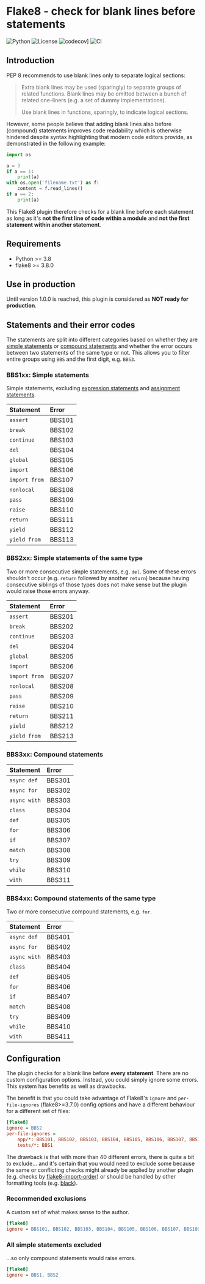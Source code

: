 # Flake8 - check for blank lines before statements

![Python](https://img.shields.io/badge/Python-3.8+-blue?logo=python&logoColor=white)
![License](https://img.shields.io/badge/License-MIT-blue)
![codecov](https://codecov.io/gh/ts-mk/flake8-bbs/branch/initial/graph/badge.svg?token=PI2I083V09)]
![CI](https://github.com/ts-mk/flake8-bbs/actions/workflows/tests.yml/badge.svg)


## Introduction

PEP 8 recommends to use blank lines only to separate logical sections:

> Extra blank lines may be used (sparingly) to separate groups of related functions. Blank lines may be omitted between a bunch of related one-liners (e.g. a set of dummy implementations).
>
> Use blank lines in functions, sparingly, to indicate logical sections.

However, some people believe that adding blank lines also before (compound) statements improves code readability which is otherwise hindered despite syntax highlighting that modern code editors provide, as demonstrated in the following example:

```python
import os

a = 3
if a == 1:
    print(a)
with os.open('filename.txt') as f:
    content = f.read_lines()
if a == 2:
    print(a)
```

This Flake8 plugin therefore checks for a blank line before each statement as long as it's **not the first line of code within a module** and **not the first statement within another statement**.


## Requirements

* Python >= 3.8
* flake8 >= 3.8.0


## Use in production

Until version 1.0.0 is reached, this plugin is considered as **NOT ready for production**.


## Statements and their error codes

The statements are split into different categories based on whether they are [simple statements](https://docs.python.org/3.11/reference/simple_stmts.html) or [compound statements](https://docs.python.org/3.11/reference/compound_stmts.html) and whether the error occurs between two statements of the same type or not. This allows you to filter entire groups using `BBS` and the first digit, e.g. `BBS3`.

### BBS1xx: Simple statements

Simple statements, excluding [expression statements](https://docs.python.org/3.11/reference/simple_stmts.html#expression-statements) and [assignment statements](https://docs.python.org/3.11/reference/simple_stmts.html#assignment-statements).

| Statement     | Error  |
|:--------------|:-------|
| `assert`      | BBS101 |
| `break`       | BBS102 |
| `continue`    | BBS103 |
| `del`         | BBS104 |
| `global`      | BBS105 |
| `import`      | BBS106 |
| `import from` | BBS107 |
| `nonlocal`    | BBS108 |
| `pass`        | BBS109 |
| `raise`       | BBS110 |
| `return`      | BBS111 |
| `yield`       | BBS112 |
| `yield from`  | BBS113 |


### BBS2xx: Simple statements of the same type

Two or more consecutive simple statements, e.g. `del`. Some of these errors shouldn't occur (e.g. `return` followed by another `return`) because having consecutive siblings of those types does not make sense but the plugin would raise those errors anyway.

| Statement     | Error  |
|:--------------|:-------|
| `assert`      | BBS201 |
| `break`       | BBS202 |
| `continue`    | BBS203 |
| `del`         | BBS204 |
| `global`      | BBS205 |
| `import`      | BBS206 |
| `import from` | BBS207 |
| `nonlocal`    | BBS208 |
| `pass`        | BBS209 |
| `raise`       | BBS210 |
| `return`      | BBS211 |
| `yield`       | BBS212 |
| `yield from`  | BBS213 |

### BBS3xx: Compound statements

| Statement    | Error  |
|:-------------|:-------|
| `async def`  | BBS301 |
| `async for`  | BBS302 |
| `async with` | BBS303 |
| `class`      | BBS304 |
| `def`        | BBS305 |
| `for`        | BBS306 |
| `if`         | BBS307 |
| `match`      | BBS308 |
| `try`        | BBS309 |
| `while`      | BBS310 |
| `with`       | BBS311 |

### BBS4xx: Compound statements of the same type

Two or more consecutive compound statements, e.g. `for`.

| Statement    | Error  |
|:-------------|:-------|
| `async def`  | BBS401 |
| `async for`  | BBS402 |
| `async with` | BBS403 |
| `class`      | BBS404 |
| `def`        | BBS405 |
| `for`        | BBS406 |
| `if`         | BBS407 |
| `match`      | BBS408 |
| `try`        | BBS409 |
| `while`      | BBS410 |
| `with`       | BBS411 |


## Configuration

The plugin checks for a blank line before **every statement**. There are no custom configuration options. Instead, you could simply ignore some errors. This system has benefits as well as drawbacks.

The benefit is that you could take advantage of Flake8's `ignore` and `per-file-ignores` (flake8>=3.7.0) config options and have a different behaviour for a different set of files:

```ini
[flake8]
ignore = BBS2
per-file-ignores =
    app/*: BBS101, BBS102, BBS103, BBS104, BBS105, BBS106, BBS107, BBS109, BBS110
    tests/*: BBS1
```

The drawback is that with more than 40 different errors, there is quite a bit to exclude... and it's certain that you would need to exclude some because the same or conflicting checks might already be applied by another plugin (e.g. checks by [flake8-import-order](https://github.com/PyCQA/flake8-import-order)) or should be handled by other formatting tools (e.g. [black](https://github.com/psf/black)).

### Recommended exclusions

A custom set of what makes sense to the author.

```ini
[flake8]
ignore = BBS101, BBS102, BBS103, BBS104, BBS105, BBS106, BBS107, BBS109, BBS110, BBS2
```

### All simple statements excluded

...so only compound statements would raise errors.

```ini
[flake8]
ignore = BBS1, BBS2
```
